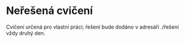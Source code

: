 # Neřešená cvičení

Cvičení určená pro vlastní práci; řešení bude dodáno v adresáři ./řešení vždy druhý den.


